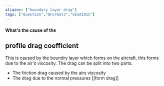 ```yaml
---
aliases: ["boundary layer drag"]
tags: ["Question","QFormat3","SESA1015"]
---
```


#### What's the cause of the
## profile drag coefficient
This is caused by the boundry layer which forms on the aircraft, this forms due to the air's viscosity. The drag can be split into two parts:
- The friction drag caused by the airs viscosity
- The drag due to the normal pressures [[form drag]]
